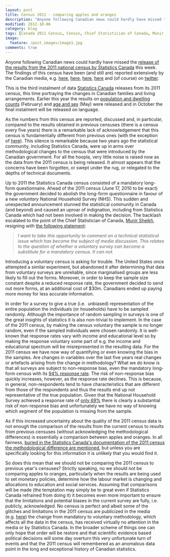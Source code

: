 ```yaml
---
layout: post
title: Census 2011 - comparing apples and oranges
description: "Anyone following Canadian news could hardly have missed the release of the results from the 2011 national census by Statistics Canada this week."
modified: 2012-10-06
category: blog
tags: [Canada 2011 Census, Census, Chief Statistician of Canada, Munir Sheikh, Statistics Canada]
image:
  feature: /post_images/image1.jpg
comments: true   
---
```

Anyone following Canadian news could hardly have missed the <a href="http://www12.statcan.gc.ca/census-recensement/index-eng.cfm">release of the results from the 2011 national census by Statistics Canada</a> this week. The findings of this census have been (and still are) reported extensively by the Canadian media, e.g. <a href="http://www.cbc.ca/news/canada/story/2012/09/19/census-data-families-households.html">here</a>, <a href="http://www.cbc.ca/news/interactives/cp-census/index-sept-highlights.html">here</a>, <a href="http://news.nationalpost.com/tag/census-canada-2011/">here</a>, <a href="http://www.theglobeandmail.com/news/politics/take-the-2011-census-family-quiz/article4553429/">here</a> and (of course) on <a href="https://twitter.com/i/#!/search/?q=%232011Census&amp;src=hash">twitter</a>.

This is the third instalment of data <a href="http://www.statcan.gc.ca/">Statistics Canada</a> releases from its 2011 census, this time portraying the changes in Canadian families and living arrangements. Earlier this year the results on <a href="http://www12.statcan.gc.ca/census-recensement/2011/rt-td/index-eng.cfm#tab1">population and dwelling counts</a> (February) and <a href="http://www12.statcan.gc.ca/census-recensement/2011/rt-td/index-eng.cfm#tab2">age and sex</a> (May) were released and in October the final instalment will be released on language.

As the numbers from this census are reported, discussed and, in particular, compared to the results obtained in previous censuses (there is a census every five years) there is a remarkable lack of acknowledgement that this census is fundamentally different from previous ones (with the exception of <a href="http://www.universityaffairs.ca/long-form-census-remains-hot-topic-for-canadian-researchers.aspx">here</a>). This silence is remarkable because two years ago the statistical community, including Statistics Canada, were up in arms over methodological changes to the census that were introduced by the Canadian government. For all the hoopla, very little noise is raised now as the data from the 2011 census is being released. It almost appears that the concerns have been forgotten, or swept under the rug, or relegated to the depths of technical documents.

Up to 2011 the Statistics Canada census consisted of a mandatory long-form questionnaire. Ahead of the 2011 census (June 17, 2010 to be exact) the government decided to abolish the long-form questionnaire in favour of a new <em>voluntary</em> National Household Survey (NHS). This sudden and unexpected announcement stunned the statistical community in Canada (and beyond) and caused an uproar of indignation, including from Statistics Canada which had not been involved in making the decision. The backlash escalated to the point of the Chief Statistician of Canada, <a href="http://en.wikipedia.org/wiki/Munir_Sheikh">Munir Sheikh</a>, resigning with <a href="http://www.theglobeandmail.com/news/politics/statistics-canada-chief-falls-on-sword-over-census/article1647348/">the following statement</a>:
<blockquote><em>I want to take this opportunity to comment on a technical statistical issue which has become the subject of media discussion. This relates to the question of whether a voluntary survey can become a substitute for a mandatory census. It can not.</em></blockquote>
Introducing a voluntary census is asking for trouble. The United States once attempted a similar experiment, but abandoned it after determining that data from voluntary surveys are unreliable, since marginalised groups are less likely to fill out the forms. Moreover, in order to keep the sample size constant despite a reduced response rate, the government decided to send out more forms, at an additional cost of $30m. Canadians ended up paying more money for less accurate information.

In order for a survey to give a true (i.e.  unbiased) representation of the entire population the individuals (or households) have to be sampled randomly. Although the importance of random sampling in surveys is one of the great insights of statistics it is also non-trivial to implement. In the case of the 2011 census, by making the census voluntary the sample is no longer random, even if the sampled individuals were chosen randomly. It is well-known that response rates vary with income and educational level so by making the response voluntary some part of e.g. the income and educational spectrum will be misrepresented in the resulting data. For the 2011 census we have now way of quantifying or even knowing the bias in the samples. Are changes in variables over the last five years real changes or artefacts arising from the change in methodology? What we do know is that all surveys are subject to non-response bias, even the mandatory long-form census with its <a href="http://www.statcan.gc.ca/survey-enquete/household-menages/nhs-enm-eng.htm">94% response rate</a>. The risk of non-response bias quickly increases, however, as the response rate declines. This is because, in general, non-respondents tend to have characteristics that are different from those of the respondents and thus the results end up not representative of the true population. Given that the National Household Survey achieved a response rate of <a href="http://www12.statcan.gc.ca/NHS-ENM/2011/ref/about-apropos/nhs-enm_r012-eng.cfm">only 69%</a> there is clearly a substantial risk of non-response bias and unfortunately we have no way of knowing which segment of the population is missing from the sample.

As if this increased uncertainty about the quality of the 2011 census data is not enough the comparison of the results from the current census to results from previous censuses (without acknowledging the methodological differences) is essentially a comparison between apples and oranges. In all fairness, <a href="http://www.statcan.gc.ca/survey-enquete/household-menages/nhs-enm-eng.htm">buried in the Statistics Canada's documentation of the 2011 census the methodological difference are mentioned</a>, but unless you are specifically looking for this information it is unlikely that you would find it.

So does this mean that we should not be comparing the 2011 census to previous year's censuses? Strictly speaking, no we should not be comparing apples to oranges, particularly when the results are being used to set monetary policies, determine how the labour market is changing and allocations to education and social services. Assuming that comparisons will be made (the temptation may simply be to great even if Statistics Canada refrained from doing it) it becomes even more important to ensure that the limitations and potential biases in the current survey are fully, i.e. publicly, acknowledged. No census is perfect and albeit some of the glitches and limitations in the 2011 census are publicized in the media (e.g. <a href="http://www.cbc.ca/news/canada/british-columbia/story/2012/09/19/census-same-sex-marriage-family.html">here</a>) the change from mandatory to voluntary methodology, which affects all the data in the census, has received virtually no attention in the media or by Statistics Canada. In the broader scheme of things one can only hope that order will be restore and that scientific evidence based political decisions will some day overturn this very unfortunate turn of events and that the 2011 census will remembered as an anomalous data point in the long and exceptional history of Canadian statistics.
